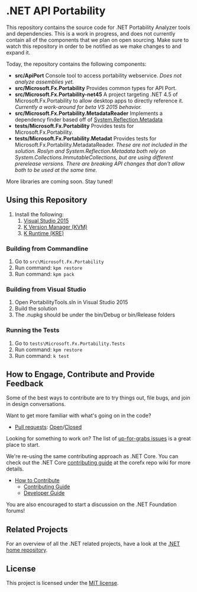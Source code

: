 # .NET API Portability

This repository contains the source code for .NET Portability Analyzer tools 
and dependencies. This is a work in progress, and does not currently contain 
all of the components that we plan on open sourcing. Make sure to watch this 
repository in order to be notified as we make changes to and expand it.

Today, the repository contains the following components:

* **src/ApiPort** Console tool to access portability webservice.  *Does not analyze assemblies yet.*
* **src/Microsoft.Fx.Portability** Provides common types for API Port.
* **src/Microsoft.Fx.Portability-net45** A project targeting .NET 4.5 of Microsoft.Fx.Portability to allow desktop apps to directly reference it.  *Currently a work-around for beta VS 2015 behavior.*
* **src/Microsoft.Fx.Portability.MetadataReader** Implements a dependency finder based off of [System.Reflection.Metadata](https://github.com/dotnet/corefx/tree/master/src/System.Reflection.Metadata)
* **tests/Microsoft.Fx.Portability** Provides tests for Microsoft.Fx.Portability.
* **tests/Microsoft.Fx.Portability.Metadat** Provides tests for Microsoft.Fx.Portability.MetadataReader.  *These are not included in the solution.  Roslyn and System.Reflection.Metadata both rely on System.Collections.ImmutableCollections, but are using different prerelease versions.  There are breaking API changes that don't allow both to be used at the same time.*

More libraries are coming soon. Stay tuned!

## Using this Repository

1. Install the following:
    1. [Visual Studio 2015](http://www.visualstudio.com/en-us/downloads/visual-studio-2015-downloads-vs.aspx)
    2. [K Version Manager (KVM)](https://github.com/aspnet/home#install-the-k-version-manager-kvm)
    3. [K Runtime (KRE)](https://github.com/aspnet/home#install-the-k-runtime-environment-kre)

### Building from Commandline
1. Go to `src\Microsoft.Fx.Portability`
2. Run command: `kpm restore`
3. Run command: `kpm pack`
    
### Building from Visual Studio
1. Open PortabilityTools.sln in Visual Studio 2015
2. Build the solution
3. The .nupkg should be under the bin/Debug or bin/Release folders

### Running the Tests
1. Go to `tests\Microsoft.Fx.Portability.Tests`
2. Run command: `kpm restore`
3. Run command: `k test`

## How to Engage, Contribute and Provide Feedback

Some of the best ways to contribute are to try things out, file bugs, and join in design conversations. 

Want to get more familiar with what's going on in the code?

* [Pull requests](https://github.com/Microsoft/dotnet-apiport/pulls): [Open](https://github.com/Microsoft/dotnet-apiport/pulls?q=is%3Aopen+is%3Apr)/[Closed](https://github.com/Microsoft/dotnet-apiport/pulls?q=is%3Apr+is%3Aclosed)

Looking for something to work on? The list of [up-for-grabs issues](https://github.com/Microsoft/dotnet-apiport/issues?q=is%3Aopen+is%3Aissue) is a great place to start.

We're re-using the same contributing approach as .NET Core. You can check out the .NET Core [contributing guide][Contributing Guide] at the corefx repo wiki for more details.

* [How to Contribute][Contributing Guide]
    * [Contributing Guide][Contributing Guide]
    * [Developer Guide]

You are also encouraged to start a discussion on the .NET Foundation forums!

[Contributing Guide]: https://github.com/dotnet/corefx/wiki/Contributing
[Developer Guide]: https://github.com/dotnet/corefx/wiki/Developer-Guide

## Related Projects

For an overview of all the .NET related projects, have a look at the
[.NET home repository](https://github.com/Microsoft/dotnet).

## License

This project is licensed under the [MIT license](LICENSE).